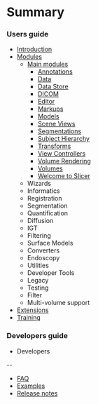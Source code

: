 # Summary

### Users guide

* [Introduction](README.md)
* [Modules](modules/README.md)
    * [Main modules](modules/README.md)
      * [Annotations](modules/annotations/README.md)
      * [Data](modules/data/README.md)
      * [Data Store](modules/data-store/README.md)
      * [DICOM](modules/dicom/README.md)
      * [Editor](modules/editor/README.md)
      * [Markups](modules/markups/README.md)
      * [Models](modules/models/README.md)
      * [Scene Views](modules/scene-views/README.md)
      * [Segmentations](modules/segmentations/README.md)
      * [Subject Hierarchy](modules/subject-hierarchy/README.md)
      * [Transforms](modules/transforms/README.md)
      * [View Controllers](modules/view-controllers/README.md)
      * [Volume Rendering](modules/volume-rendering/README.md)
      * [Volumes](modules/volumes/README.md)
      * [Welcome to Slicer](modules/welcome/README.md)
    * Wizards
    * Informatics
    * Registration
    * Segmentation
    * Quantification
    * Diffusion
    * IGT
    * Filtering
    * Surface Models
    * Converters
    * Endoscopy
    * Utilities
    * Developer Tools
    * Legacy
    * Testing
    * Filter
    * Multi-volume support    
* [Extensions](extensions/README.md)
* [Training](training/README.md)

### Developers guide

* Developers

--

* [FAQ](faq.md)
* [Examples](examples.md)
* [Release notes](https://github.com/GitbookIO/gitbook/blob/master/CHANGES.md)
